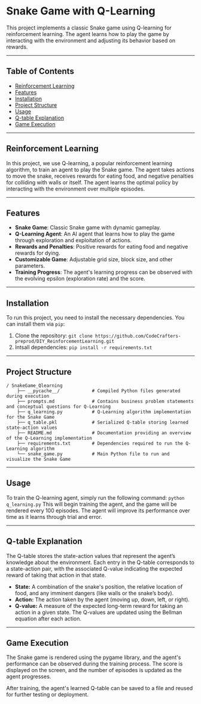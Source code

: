 # Snake Game with Q-Learning

This project implements a classic Snake game using Q-learning for reinforcement learning. The agent learns how to play the game by interacting with the environment and adjusting its behavior based on rewards.

---

## Table of Contents

- [Reinforcement Learning](#reinforcement-learning)
- [Features](#features)
- [Installation](#installation)
- [Project Structure](#project-structure)
- [Usage](#usage)
- [Q-table Explanation](#q-table-explanation)
- [Game Execution](#game-execution)

---

## Reinforcement Learning

In this project, we use Q-learning, a popular reinforcement learning algorithm, to train an agent to play the Snake game. The agent takes actions to move the snake, receives rewards for eating food, and negative penalties for colliding with walls or itself. The agent learns the optimal policy by interacting with the environment over multiple episodes.

---

## Features

- **Snake Game**: Classic Snake game with dynamic gameplay.
- **Q-Learning Agent**: An AI agent that learns how to play the game through exploration and exploitation of actions.
- **Rewards and Penalties**: Positive rewards for eating food and negative rewards for dying.
- **Customizable Game**: Adjustable grid size, block size, and other parameters.
- **Training Progress**: The agent's learning progress can be observed with the evolving epsilon (exploration rate) and the score.

---

## Installation

To run this project, you need to install the necessary dependencies. You can install them via `pip`:

1. Clone the repository:
   `git clone https://github.com/CodeCrafters-preprod/DIY_ReinforcementLearning.git`
2. Intsall dependencies:
   `pip install -r requirements.txt`

---

## Project Structure
```
/ SnakeGame_Qlearning
    ├── __pycache__/            # Compiled Python files generated during execution
    ├── prompts.md              # Contains business problem statements and conceptual questions for Q-Learning
    ├── q_learning.py           # Q-Learning algorithm implementation for the Snake Game
    ├── q_table.pkl             # Serialized Q-table storing learned state-action values
    ├── README.md               # Documentation providing an overview of the Q-Learning implementation
    ├── requirements.txt        # Dependencies required to run the Q-Learning algorithm
    └── snake_game.py           # Main Python file to run and visualize the Snake Game
```
---

## Usage

To train the Q-learning agent, simply run the following command:
`python q_learning.py`
This will begin training the agent, and the game will be rendered every 100 episodes. The agent will improve its performance over time as it learns through trial and error.

---

## Q-table Explanation

The Q-table stores the state-action values that represent the agent’s knowledge about the environment. Each entry in the Q-table corresponds to a state-action pair, with the associated Q-value indicating the expected reward of taking that action in that state.

- **State:** A combination of the snake's position, the relative location of food, and any imminent dangers (like walls or the snake’s body).
- **Action:** The action taken by the agent (moving up, down, left, or right).
- **Q-value:** A measure of the expected long-term reward for taking an action in a given state.
The Q-values are updated using the Bellman equation after each action.

---

## Game Execution

The Snake game is rendered using the pygame library, and the agent's performance can be observed during the training process. The score is displayed on the screen, and the number of episodes is updated as the agent progresses.

After training, the agent's learned Q-table can be saved to a file and reused for further testing or deployment.





